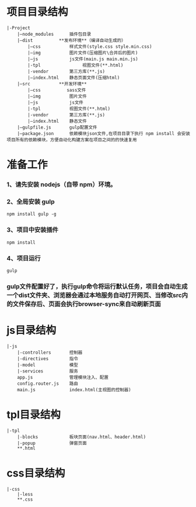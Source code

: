 # 项目目录结构

	|-Project
	    |–node_modules      插件包目录
	    |–dist          **发布环境**（编译自动生成的）
	        |–css           样式文件(style.css style.min.css)
	        |–img           图片文件(压缩图片\合并后的图片)
	        |–js            js文件(main.js main.min.js)
	        |-tpl				 视图文件(**.html)
	        |-vendor        第三方库(**.js)
	        |–index.html    静态页面文件(压缩html)
	    |–src           **开发环境**
	        |–css          sass文件
	        |–img           图片文件
	        |–js            js文件
	        |-tpl           视图文件(**.html)
	        |-vendor        第三方库(**.js)
	        |–index.html    静态文件
	    |–gulpfile.js       gulp配置文件
	    |–package.json      依赖模块json文件,在项目目录下执行 npm install 会安装项目所有的依赖模块，方便自动化构建方案在项目之间的的快速复用
	    
# 准备工作
### 1、请先安装 nodejs（自带 npm）环境。

### 2、全局安装 gulp
	npm install gulp -g
### 3、项目中安装插件
	npm install
### 4、项目运行
	gulp
	
### gulp文件配置好了，执行gulp命令将运行默认任务，项目会自动生成一个dist文件夹、浏览器会通过本地服务自动打开网页、当修改src内的文件保存后、页面会执行browser-sync来自动刷新页面

# js目录结构
	|-js
		|-controllers       控制器
		|-directives        指令
		|-model             模型
		|-services          服务
		app.js              管理模块注入、配置
		config.router.js    路由
		main.js             index.html(主视图的控制器)
		
# tpl目录结构
	|-tpl
		|-blocks            板块页面(nav.html、header.html)
		|-popup             弹窗页面
		**.html
		
# css目录结构
	|-css
		|-less
		**.css